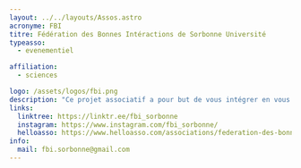 ```yaml
---
layout: ../../layouts/Assos.astro
acronyme: FBI
titre: Fédération des Bonnes Intéractions de Sorbonne Université
typeasso:
  - evenementiel

affiliation:
  - sciences

logo: /assets/logos/fbi.png
description: "Ce projet associatif a pour but de vous intégrer en vous proposant des événements différents de ceux des soirées étudiantes habituelles. Pour cela, la FBI cherche à créer des cadres favorisant ce type d’interactions. Avec un objectif : toucher un maximum d’étudiantes et étudiants de Sorbonne Université !"
links:
  linktree: https://linktr.ee/fbi_sorbonne
  instagram: https://www.instagram.com/fbi_sorbonne/
  helloasso: https://www.helloasso.com/associations/federation-des-bonnes-interactions-de-sorbonne-universite
info:
  mail: fbi.sorbonne@gmail.com
---
```

